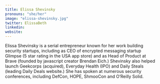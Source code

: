 ```yaml
---
title: Elissa Shevinsky
pronouns: "she/her"
image: "elissa-shevinsky.jpg"
twitter: ElissaBeth
linkedin:
website:
---
```


Elissa Shevinsky is a serial entrepreneur known for her work building security startups, including as CEO of encrypted messaging startup Glimpse (5 star rating in the USA app store) and as Head of Product at Brave (founded by javascript creator Brendan Eich.) Shevinsky also helped launch Geekcorps (acquired), Everyday Health (IPO) and Daily Steals (leading Daily Deals website.) She has spoken at numerous security conferences, including DefCon, HOPE, ShmooCon and O’Reilly Solid.
